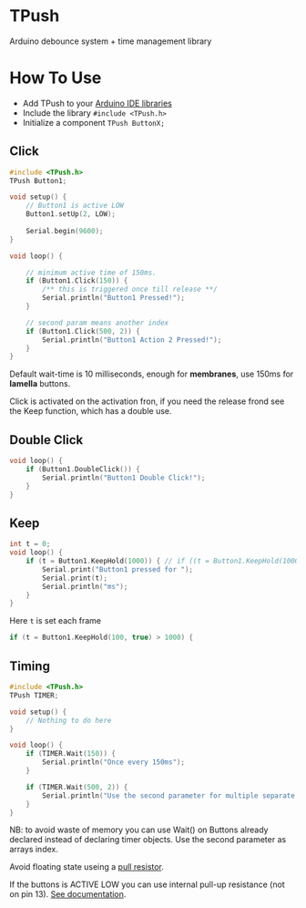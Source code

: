 # TPush
Arduino debounce system + time management library

# How To Use

- Add TPush to your [Arduino IDE libraries](https://www.arduino.cc/en/Guide/Libraries)
- Include the library `#include <TPush.h>`
- Initialize a component `TPush ButtonX;`


## Click
```C++
#include <TPush.h>
TPush Button1;

void setup() {
    // Button1 is active LOW
    Button1.setUp(2, LOW);
    
    Serial.begin(9600);
}

void loop() {

    // minimum active time of 150ms. 
    if (Button1.Click(150)) {
        /** this is triggered once till release **/
        Serial.println("Button1 Pressed!");
    }

    // second param means another index
    if (Button1.Click(500, 2)) {
        Serial.println("Button1 Action 2 Pressed!");
    }
}
```
Default wait-time is 10 milliseconds, enough for **membranes**, use 150ms for **lamella** buttons.

Click is activated on the activation fron, if you need the release frond see the Keep function, which has a double use.

## Double Click

```C++
void loop() {
    if (Button1.DoubleClick()) {
        Serial.println("Button1 Double Click!");
    }
}
```

## Keep

```C++
int t = 0;
void loop() {
    if (t = Button1.KeepHold(1000)) { // if ((t = Button1.KeepHold(1000)) > x)
        Serial.print("Button1 pressed for ");
        Serial.print(t);
        Serial.println("ms");
    }
}
```

Here ```t``` is set each frame
```C++
if (t = Button1.KeepHold(100, true) > 1000) {
```

## Timing

```C++
#include <TPush.h>
TPush TIMER;

void setup() {
    // Nothing to do here
}

void loop() {
    if (TIMER.Wait(150)) {
        Serial.println("Once every 150ms");
    }

    if (TIMER.Wait(500, 2)) {
        Serial.println("Use the second parameter for multiple separate timers, on the same object");
    }
}

```
NB: to avoid waste of memory you can use Wait() on Buttons already declared instead of declaring timer objects. Use the second parameter as arrays index.


Avoid floating state useing a [pull resistor](https://en.wikipedia.org/wiki/Pull-up_resistor).

If the buttons is ACTIVE LOW you can use internal pull-up resistance (not on pin 13). [See documentation](https://www.arduino.cc/en/Tutorial/DigitalPins).
